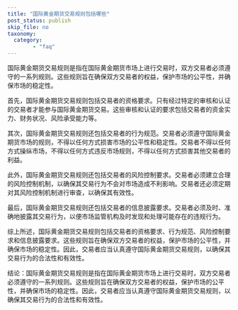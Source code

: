 ```yaml
---
title: "国际黄金期货交易规则包括哪些"
post_status: publish
skip_file: no
taxonomy:
  category:
        - "faq"
---
```


国际黄金期货交易规则是指在国际黄金期货市场上进行交易时，双方交易者必须遵守的一系列规则。这些规则旨在确保双方交易者的权益，保护市场的公平性，并确保市场的稳定性。

首先，国际黄金期货交易规则包括交易者的资格要求。只有经过特定的审核和认证的交易者才能参与国际黄金期货交易。这些审核和认证的要求包括交易者的资金实力、财务状况、风险承受能力等。

其次，国际黄金期货交易规则还包括交易者的行为规范。交易者必须遵守国际黄金期货市场的规则，不得以任何方式损害市场的公平性和稳定性。交易者不得以任何方式操纵市场，不得以任何方式违反市场规则，不得以任何方式损害其他交易者的利益。

此外，国际黄金期货交易规则还包括交易者的风险控制要求。交易者必须建立合理的风险控制机制，以确保其交易行为不会对市场造成不利影响。交易者还必须定期对其风险控制机制进行审查，以确保其有效性。

最后，国际黄金期货交易规则还包括交易者的信息披露要求。交易者必须及时、准确地披露其交易行为，以便市场监管机构及时发现和处理可能存在的违规行为。

综上所述，国际黄金期货交易规则包括交易者的资格要求、行为规范、风险控制要求和信息披露要求。这些规则旨在确保双方交易者的权益，保护市场的公平性，并确保市场的稳定性。因此，交易者应当认真遵守国际黄金期货交易规则，以确保其交易行为的合法性和有效性。

结论：国际黄金期货交易规则是指在国际黄金期货市场上进行交易时，双方交易者必须遵守的一系列规则。这些规则旨在确保双方交易者的权益，保护市场的公平性，并确保市场的稳定性。因此，交易者应当认真遵守国际黄金期货交易规则，以确保其交易行为的合法性和有效性。

